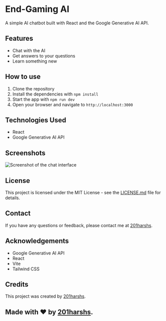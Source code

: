 # End-Gaming AI

A simple AI chatbot built with React and the Google Generative AI API.

## Features

* Chat with the AI
* Get answers to your questions
* Learn something new

## How to use

1. Clone the repository
2. Install the dependencies with `npm install`
3. Start the app with `npm run dev`
4. Open your browser and navigate to `http://localhost:3000`

## Technologies Used

* React
* Google Generative AI API

## Screenshots

![Screenshot of the chat interface](https://user-images.githubusercontent.com/18488995/189482914-8f7f2f2e-6d7a-4a1e-8f1a-0b7fbcf5c5c2.png)

## License

This project is licensed under the MIT License - see the [LICENSE.md](LICENSE.md) file for details.

## Contact

If you have any questions or feedback, please contact me at [201harshs](https://github.com/201harshs).

## Acknowledgements

* Google Generative AI API
* React
* Vite
* Tailwind CSS

## Credits

This project was created by [201harshs](https://github.com/201harshs).

## Made with ❤️ by [201harshs](https://github.com/201harshs).

